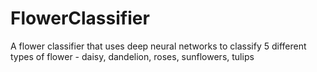 # FlowerClassifier
A flower classifier that uses deep neural networks to classify 5 different types of flower - daisy, dandelion, roses, sunflowers, tulips
